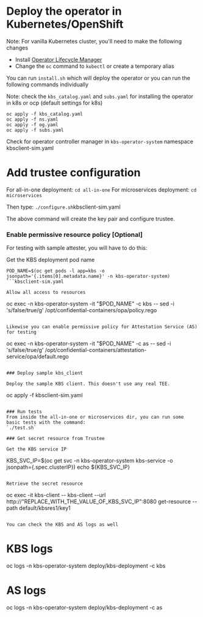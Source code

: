 # Deploy the operator in Kubernetes/OpenShift

Note: For vanilla Kubernetes cluster, you'll need to make
the following changes

- Install [Operator Lifecycle Manager](https://operatorhub.io/how-to-install-an-operator)
- Change the `oc` command to `kubectl` or create a temporary alias

You can run `install.sh` which will deploy the operator
or you can run the following commands individually

Note: check the `kbs_catalog.yaml` and `subs.yaml` for installing the operator in k8s or ocp (default settings for k8s)

```
oc apply -f kbs_catalog.yaml
oc apply -f ns.yaml
oc apply -f og.yaml
oc apply -f subs.yaml
```

Check for operator controller manager in `kbs-operator-system` namespace
kbsclient-sim.yaml
# Add trustee configuration

For all-in-one deployment:
`cd all-in-one`
For microservices deployment:
`cd microservices`

Then type:
`./configure.sh`kbsclient-sim.yaml

The above command will create the key pair and configure trustee.

### Enable permissive resource policy [Optional]

For testing with sample attester, you will have to do this:

Get the KBS deployment pod name
```
POD_NAME=$(oc get pods -l app=kbs -o jsonpath='{.items[0].metadata.name}' -n kbs-operator-system)
```kbsclient-sim.yaml

Allow all access to resources
```
oc exec -n kbs-operator-system -it "$POD_NAME" -c kbs  -- sed -i 's/false/true/g' /opt/confidential-containers/opa/policy.rego
```

Likewise you can enable permissive policy for Attestation Service (AS) for testing
```
oc exec -n kbs-operator-system -it "$POD_NAME" -c as  -- sed -i 's/false/true/g' /opt/confidential-containers/attestation-service/opa/default.rego
```

### Deploy sample kbs_client

Deploy the sample KBS client. This doesn't use any real TEE.

```
oc apply -f kbsclient-sim.yaml

```

### Run tests
From inside the all-in-one or microservices dir, you can run some basic tests with the command:
`./test.sh`

### Get secret resource from Trustee

Get the KBS service IP
```
KBS_SVC_IP=$(oc get svc -n kbs-operator-system kbs-service -o jsonpath={.spec.clusterIP})
echo ${KBS_SVC_IP}
```

Retrieve the secret resource
```
oc exec -it kbs-client -- kbs-client --url http://"REPLACE_WITH_THE_VALUE_OF_KBS_SVC_IP":8080 get-resource --path default/kbsres1/key1
```

You can check the KBS and AS logs as well

```
# KBS logs
oc logs -n kbs-operator-system deploy/kbs-deployment -c kbs

# AS logs
oc logs -n kbs-operator-system deploy/kbs-deployment -c as
```

